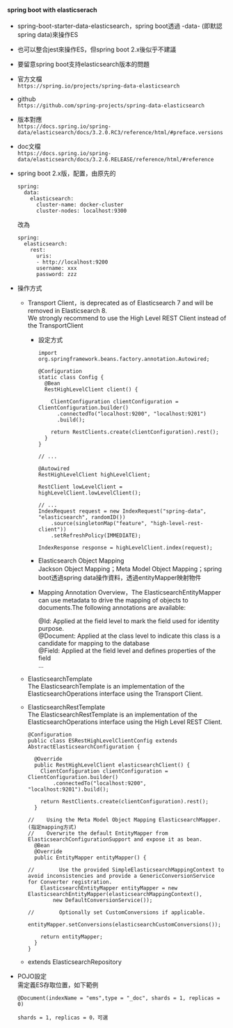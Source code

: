 #### spring boot with elasticserach
- spring-boot-starter-data-elasticsearch，spring boot透過 -data- (即默認spring data)來操作ES
- 也可以整合jest來操作ES，但spring boot 2.x後似乎不建議
- 要留意spring boot支持elasticsearch版本的問題
- 官方文檔  
  ``https://spring.io/projects/spring-data-elasticsearch``
- github  
  ``https://github.com/spring-projects/spring-data-elasticsearch``
- 版本對應  
  ``https://docs.spring.io/spring-data/elasticsearch/docs/3.2.0.RC3/reference/html/#preface.versions``
- doc文檔  
  ``https://docs.spring.io/spring-data/elasticsearch/docs/3.2.6.RELEASE/reference/html/#reference``

- spring boot 2.x版，配置，由原先的
  ```
  spring:
    data:
      elasticsearch:
        cluster-name: docker-cluster
        cluster-nodes: localhost:9300
  ```
  改為
  ```
  spring:
    elasticsearch:
      rest:
        uris:
        - http://localhost:9200
        username: xxx
        password: zzz
  ```
- 操作方式
    - Transport Client，is deprecated as of Elasticsearch 7 and will be removed in Elasticsearch 8.  
      We strongly recommend to use the High Level REST Client instead of the TransportClient  
      - 設定方式  

        ```
        import org.springframework.beans.factory.annotation.Autowired;

        @Configuration
        static class Config {
          @Bean
          RestHighLevelClient client() {

            ClientConfiguration clientConfiguration = ClientConfiguration.builder() 
              .connectedTo("localhost:9200", "localhost:9201")
              .build();

            return RestClients.create(clientConfiguration).rest();                  
          }
        }

        // ...

        @Autowired
        RestHighLevelClient highLevelClient;

        RestClient lowLevelClient = highLevelClient.lowLevelClient();

        // ...
        IndexRequest request = new IndexRequest("spring-data", "elasticsearch", randomID())
            .source(singletonMap("feature", "high-level-rest-client"))
            .setRefreshPolicy(IMMEDIATE);

        IndexResponse response = highLevelClient.index(request);
        ```
      - Elasticsearch Object Mapping  
        Jackson Object Mapping；Meta Model Object Mapping；spring boot透過spring data操作資料，透過entityMapper映射物件  
      - Mapping Annotation Overview，The ElasticsearchEntityMapper can use metadata to drive the mapping of objects to documents.The following annotations are available:   
        
        @Id: Applied at the field level to mark the field used for identity purpose.  
        @Document: Applied at the class level to indicate this class is a candidate for mapping to the database  
        @Field: Applied at the field level and defines properties of the field  
        ...
  
    - ElasticsearchTemplate  
      The ElasticsearchTemplate is an implementation of the ElasticsearchOperations interface using the Transport Client.  
    - ElasticsearchRestTemplate  
      The ElasticsearchRestTemplate is an implementation of the ElasticsearchOperations interface using the High Level REST Client.  

      ```
      @Configuration
      public class ESRestHighLevelClientConfig extends AbstractElasticsearchConfiguration {
        
        @Override
        public RestHighLevelClient elasticsearchClient() {
          ClientConfiguration clientConfiguration = ClientConfiguration.builder()
              .connectedTo("localhost:9200", "localhost:9201").build();

          return RestClients.create(clientConfiguration).rest();
        }
        
      //	Using the Meta Model Object Mapping ElasticsearchMapper.(指定mapping方式)
      //	Overwrite the default EntityMapper from ElasticsearchConfigurationSupport and expose it as bean.
        @Bean
        @Override
        public EntityMapper entityMapper() {
          
      //		Use the provided SimpleElasticsearchMappingContext to avoid inconsistencies and provide a GenericConversionService for Converter registration.
          ElasticsearchEntityMapper entityMapper = new ElasticsearchEntityMapper(elasticsearchMappingContext(),
              new DefaultConversionService());
          
      //		Optionally set CustomConversions if applicable.
          entityMapper.setConversions(elasticsearchCustomConversions());

          return entityMapper;
        }
      }
      ```
    - extends ElasticsearchRepository
- POJO設定  
  需定義ES存取位置，如下範例
  ```
  @Document(indexName = "ems",type = "_doc", shards = 1, replicas = 0)

  shards = 1, replicas = 0，可選
  ```

  